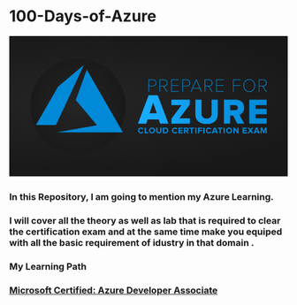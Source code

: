 # **100-Days-of-Azure**
<img src="Image/certification.png" width="1000">

### In this Repository, I am going to mention my Azure Learning.

### I will cover all the theory as well as lab that is required to clear the certification exam and at the same time make you equiped with all the basic requirement of idustry in that domain .

### **My Learning Path**

### [Microsoft Certified: Azure Developer Associate](Microsoft_Certified_Azure_Developer_Associate)









